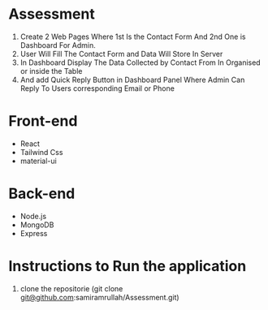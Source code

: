 # Assessment
1. Create 2 Web Pages Where 1st Is the Contact Form And 2nd One is Dashboard For Admin.
2. User Will Fill The Contact Form and Data Will Store In Server
3. In Dashboard Display The Data Collected by Contact From In Organised or inside the Table
4. And add Quick Reply Button in Dashboard Panel Where Admin Can Reply To Users corresponding Email or Phone



# Front-end
  * React
  * Tailwind Css
  * material-ui

# Back-end
  * Node.js
  * MongoDB
  * Express


# Instructions to Run the application
1. clone the repositorie
   (git clone git@github.com:samiramrullah/Assessment.git)